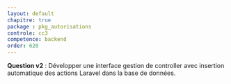 ```yaml
---
layout: default
chapitre: true
package : pkg_autorisations
controle: cc3
competence: backend
order: 620
---
```



<!-- TODO backend-3 : pkg_autorisations - Insertion automatique des actions-->

**Question v2**  : Développer une interface gestion de controller avec insertion automatique des actions Laravel dans la base de données.

